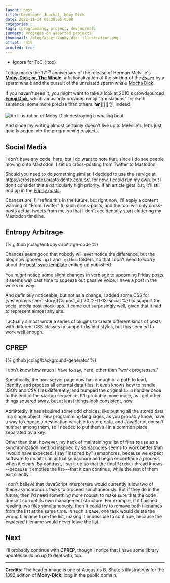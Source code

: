 ```yaml
---
layout: post
title: Developer Journal, Moby-Dick
date: 2022-11-14 06:30:05-0500
categories:
tags: [programming, project, devjournal]
summary: Progress on assorted projects
thumbnail: /blog/assets/moby-dick-illustration.png
offset: -41%
proofed: true
---
```


* Ignore for ToC
{:toc}

Today marks the 171<sup>th</sup> anniversary of the release of Herman Melville's [**Moby-Dick; or, The Whale**](https://en.wikipedia.org/wiki/Moby-Dick), a fictionalization of the sinking of the [*Essex*](https://en.wikipedia.org/wiki/Essex_%28whaleship%29) by a sperm whale and the pursuit of the unrelated sperm whale [Mocha Dick](https://en.wikipedia.org/wiki/Mocha_Dick).

If you haven't seen it, you might want to take a look at 2010's crowdsourced [**Emoji Dick**](https://emojidick.com/), which amusingly provides emoji "translations" for each sentence, some more precise than others.  ☎👨⛵🐳👌, indeed.

![An illustration of Moby-Dick destroying a whaling boat](/blog/assets/moby-dick-illustration.png "Both jaws, like enormous shears, bit the craft completely in twain.")

And since my writing almost certainly doesn't live up to Melville's, let's just quietly segue into the programming projects.

## Social Media

I don't have any code, here, but I do want to note that, since I do see people moving onto Mastodon, I set up cross-posting from Twitter to Mastodon.

Should you need to do something similar, I decided to use the service at <https://crossposter.masto.donte.com.br/>, for now.  I *could* run my own, but I don't consider this a particularly high priority.  If an article gets lost, it'll still end up in the [Friday posts](/blog/tag/linkdump).

Chances are, I'll refine this in the future, but right now, I'll apply a content warning of "From Twitter" to such cross-posts, and the tool will only cross-posts actual tweets from me, so that I don't accidentally start cluttering my Mastodon timeline.

## Entropy Arbitrage

{% github jcolag/entropy-arbitrage-code %}

Chances seem good that nobody will ever notice the difference, but the blog now ignores `.git` and `.github` folders, so that I don't need to worry about the [post issue template](https://github.com/jcolag/entropy-arbitrage/blob/main/.github/issue_template.md) ending up published.

You *might* notice some slight changes in verbiage to upcoming Friday posts.  It seems well past time to squeeze out passive voice.  I have a post in the works on why.

And definitely noticeable, but not as a change, I added some CSS for [yesterday's short story]({% post_url 2022-11-13-social %}) to support the social media post mock-ups.  It came out surprisingly well, given that it had to represent almost any site.

I actually almost wrote a series of plugins to create different kinds of posts with different CSS classes to support distinct styles, but this seemed to work well enough.

## CPREP

{% github jcolag/background-generator %}

I don't know how much I have to say, here, other than "work progresses."

Specifically, the non-server page now has enough of a path to load, identify, and process all external data files.  It even knows how to handle JSON and CSV files differently, and bumped the original `load` handler code to the end of the startup sequence.  It'll probably move more, as I get other things squared away, but at least things look consistent, now.

Admittedly, it has required some odd choices, like putting all the stored data in a single object.  Few programming languages, as you probably know, have a way to choose a destination variable to store data, and JavaScript doesn't number among them, so I needed to put them all in a common place, separated by a key.

Other than that, however, my hack of maintaining a list of files to use as a synchronization method inspired by [semaphores](https://en.wikipedia.org/wiki/Semaphore_%28programming%29) seems to work better than I would have expected.  I say "inspired by" semaphores, because we expect software to monitor an actual semaphore and begin or continue a process when it clears.  By contrast, I set it up so that the final `fetch()` thread knows---because it empties the list---that it can continue, while the rest of them exit silently.

I don't believe that JavaScript interpreters would currently allow two of these asynchronous tasks to proceed simultaneously.  But if they do in the future, then I'd need something more robust, to make sure that the code doesn't corrupt its own management structure.  For example, if it finished reading two files simultaneously, then it could try to remove both filenames from the list at the same time.  In such a case, one task would delete the wrong filename from the list, making it impossible to continue, because the *expected* filename would never leave the list.

## Next

I'll probably continue with **CPREP**, though I notice that I have some library updates building up to deal with, too.

* * *

**Credits**:  The header image is one of Augustus B. Shute's illustrations for the 1892 edition of **Moby-Dick**, long in the public domain.

